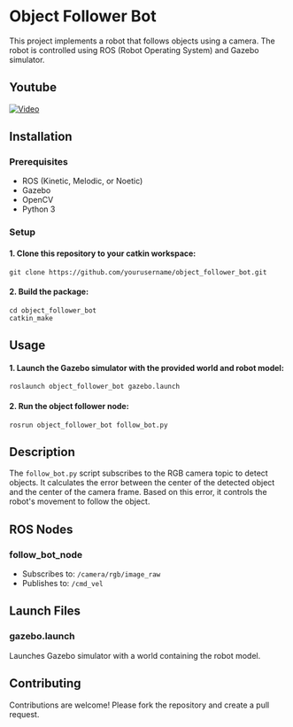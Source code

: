 # Object Follower Bot

This project implements a robot that follows objects using a camera. The robot is controlled using ROS (Robot Operating System) and Gazebo simulator.

## Youtube

[![Video](https://img.youtube.com/vi/GSFU_vwBcQU?si=_2cAexdvqeFwDzZJ/maxresdefault.jpg)](https://youtu.be/GSFU_vwBcQU?si=_2cAexdvqeFwDzZJ)

## Installation

### Prerequisites

- ROS (Kinetic, Melodic, or Noetic)
- Gazebo
- OpenCV
- Python 3

### Setup

#### 1. Clone this repository to your catkin workspace:

```
git clone https://github.com/yourusername/object_follower_bot.git
```

#### 2. Build the package:
```
cd object_follower_bot
catkin_make
```
## Usage

#### 1. Launch the Gazebo simulator with the provided world and robot model:
```
roslaunch object_follower_bot gazebo.launch
```

#### 2. Run the object follower node:
```
rosrun object_follower_bot follow_bot.py
```

## Description

The `follow_bot.py` script subscribes to the RGB camera topic to detect objects. It calculates the error between the center of the detected object and the center of the camera frame. Based on this error, it controls the robot's movement to follow the object.

## ROS Nodes

### follow_bot_node

- Subscribes to: `/camera/rgb/image_raw`
- Publishes to: `/cmd_vel`

## Launch Files

### gazebo.launch

Launches Gazebo simulator with a world containing the robot model.


## Contributing

Contributions are welcome! Please fork the repository and create a pull request.




